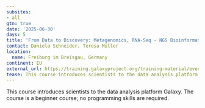 ```yaml
---
subsites:
- all
gtn: true
date: '2025-06-30'
days: 5
title: 'From Data to Discovery: Metagenomics, RNA-Seq - NGS Bioinformatics with Galaxy'
contact: Daniela Schneider, Teresa Müller
location:
  name: Freiburg im Breisgau, Germany
continent: EU
external_url: https://training.galaxyproject.org/training-material/events/2025-06-30-hts-workshop-freiburg.html
tease: This course introduces scientists to the data analysis platform Galaxy
---
```

This course introduces scientists to the data analysis platform Galaxy. The course is a beginner course; no programming skills are required.